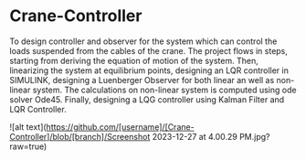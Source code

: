 # Crane-Controller

To design controller and observer for the system which can control the loads suspended from the cables of the crane. The project flows in steps, starting from deriving the equation of motion of the system. Then, linearizing the system at equilibrium points, designing an LQR controller in SIMULINK, designing a Luenberger Observer for both linear an well as non-linear system. The calculations on non-linear system is computed using ode solver Ode45. Finally, designing a LQG controller using Kalman Filter and LQR Controller.


![alt text](https://github.com/[username]/[Crane-Controller]/blob/[branch]/Screenshot 2023-12-27 at 4.00.29 PM.jpg?raw=true)
